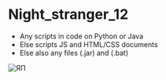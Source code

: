 # Night_stranger_12
+ Any scripts in code on Python or Java
+ Else scripts JS and HTML/CSS documents
+ Else also any files (.jar) and (.bat)

![ЯП](https://cs11.pikabu.ru/post_img/2019/08/23/8/1566565364188481633.jpg)
